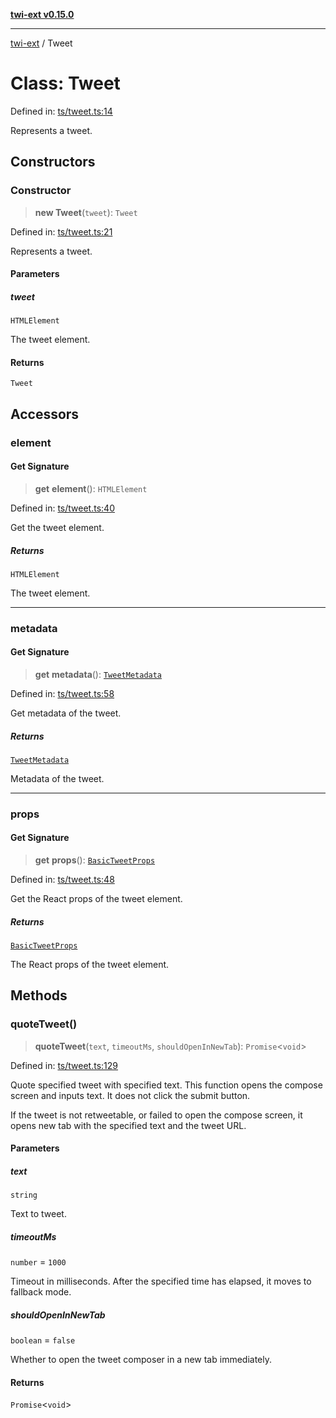 [**twi-ext v0.15.0**](../README.md)

***

[twi-ext](../README.md) / Tweet

# Class: Tweet

Defined in: [ts/tweet.ts:14](https://github.com/Robot-Inventor/twi-ext/blob/7628f034c80ad423e858393d32ec5e16e5e017f8/src/ts/tweet.ts#L14)

Represents a tweet.

## Constructors

### Constructor

> **new Tweet**(`tweet`): `Tweet`

Defined in: [ts/tweet.ts:21](https://github.com/Robot-Inventor/twi-ext/blob/7628f034c80ad423e858393d32ec5e16e5e017f8/src/ts/tweet.ts#L21)

Represents a tweet.

#### Parameters

##### tweet

`HTMLElement`

The tweet element.

#### Returns

`Tweet`

## Accessors

### element

#### Get Signature

> **get** **element**(): `HTMLElement`

Defined in: [ts/tweet.ts:40](https://github.com/Robot-Inventor/twi-ext/blob/7628f034c80ad423e858393d32ec5e16e5e017f8/src/ts/tweet.ts#L40)

Get the tweet element.

##### Returns

`HTMLElement`

The tweet element.

***

### metadata

#### Get Signature

> **get** **metadata**(): [`TweetMetadata`](../interfaces/TweetMetadata.md)

Defined in: [ts/tweet.ts:58](https://github.com/Robot-Inventor/twi-ext/blob/7628f034c80ad423e858393d32ec5e16e5e017f8/src/ts/tweet.ts#L58)

Get metadata of the tweet.

##### Returns

[`TweetMetadata`](../interfaces/TweetMetadata.md)

Metadata of the tweet.

***

### props

#### Get Signature

> **get** **props**(): [`BasicTweetProps`](../interfaces/BasicTweetProps.md)

Defined in: [ts/tweet.ts:48](https://github.com/Robot-Inventor/twi-ext/blob/7628f034c80ad423e858393d32ec5e16e5e017f8/src/ts/tweet.ts#L48)

Get the React props of the tweet element.

##### Returns

[`BasicTweetProps`](../interfaces/BasicTweetProps.md)

The React props of the tweet element.

## Methods

### quoteTweet()

> **quoteTweet**(`text`, `timeoutMs`, `shouldOpenInNewTab`): `Promise`\<`void`\>

Defined in: [ts/tweet.ts:129](https://github.com/Robot-Inventor/twi-ext/blob/7628f034c80ad423e858393d32ec5e16e5e017f8/src/ts/tweet.ts#L129)

Quote specified tweet with specified text.
This function opens the compose screen and inputs text.
It does not click the submit button.

If the tweet is not retweetable, or failed to open the compose screen,
it opens new tab with the specified text and the tweet URL.

#### Parameters

##### text

`string`

Text to tweet.

##### timeoutMs

`number` = `1000`

Timeout in milliseconds. After the specified time has elapsed, it moves to fallback mode.

##### shouldOpenInNewTab

`boolean` = `false`

Whether to open the tweet composer in a new tab immediately.

#### Returns

`Promise`\<`void`\>
